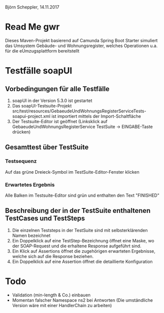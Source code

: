 Björn Scheppler, 14.11.2017

# Read Me gwr
Dieses Maven-Projekt basierend auf Camunda Spring Boot Starter simuliert das 
Umsystem Gebäude- und Wohnungsregister, welches Operationen u.a. für die
eUmzugsplattform bereitstellt

# Testfälle soapUI
## Vorbedingungen für alle Testfälle
1. soapUI in der Version 5.3.0 ist gestartet
2. Das soapUI-Testsuite-Projekt src/test/resources/GebaeudeUndWohnungsRegisterServiceTests-
   soapui-project.xml ist importiert mittels der Import-Schaltfläche
3. Der Testsuite-Editor ist geöffnet (Linksklick auf GebaeudeUndWohnungsRegisterService 
   TestSuite -> EINGABE-Taste drücken)

## Gesamttest über TestSuite
### Testsequenz
Auf das grüne Dreieck-Symbol im TestSuite-Editor-Fenster klicken

### Erwartetes Ergebnis
Alle Balken im Testsuite-Editor sind grün und enthalten den Text "FINISHED"

## Beschreibung der in der TestSuite enthaltenen TestCases und TestSteps
1. Die einzelnen Teststeps in der TestSuite sind mit selbsterklärenden Namen bezeichnet
2. Ein Doppelklick auf eine TestStep-Bezeichnung öffnet eine Maske, wo der
   SOAP-Request und die erhaltene Response aufgeführt sind.
3. Ein Klick auf Assertions öffnet die zugehörigen erwarteten Ergebnisse, welche
   sich auf die Response beziehen.
4. Ein Doppelklick auf eine Assertion öffnet die detaillierte Konfiguration

# Todo
- Validation (min-length & Co.) einbauen
- Momentan falscher Namespace ns2 bei Antworten (Die umständliche Version wäre 
  mit einer HandlerChain zu arbeiten)